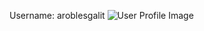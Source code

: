 Username: aroblesgalit
                ![User Profile Image](https://avatars1.githubusercontent.com/u/38934010?v=4)